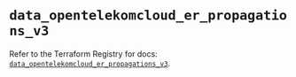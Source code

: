# `data_opentelekomcloud_er_propagations_v3`

Refer to the Terraform Registry for docs: [`data_opentelekomcloud_er_propagations_v3`](https://registry.terraform.io/providers/opentelekomcloud/opentelekomcloud/1.36.48/docs/data-sources/er_propagations_v3).
